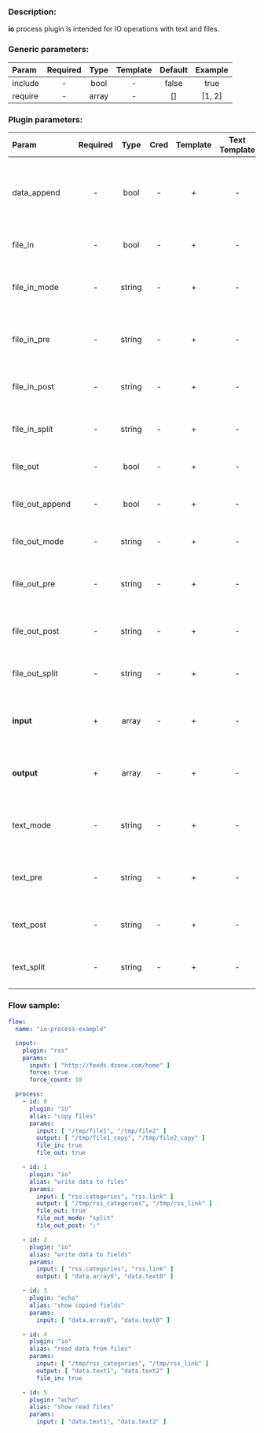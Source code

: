 ### Description:

**io** process plugin is intended for IO operations with text and files.

### Generic parameters:

| Param   | Required | Type  | Template | Default | Example |
|:--------|:--------:|:-----:|:--------:|:-------:|:-------:|
| include |    -     | bool  |    -     |  false  |  true   |
| require |    -     | array |    -     |   []    | [1, 2]  |

### Plugin parameters:

| Param           | Required | Type   | Cred | Template | Text Template | Default |             Example             | Description                                                        |
|:----------------|:--------:|:------:|:----:|:--------:|:-------------:|:-------:|:-------------------------------:|:-------------------------------------------------------------------|
| data_append     | -        | bool   | -    | +        | -             | false   |              true               | If true data will be appended to datum fields (string, slice).     |
| file_in         | -        | bool   | -    | +        | -             | false   |              true               | Process input as files.                                            |
| file_in_mode    | -        | string | -    | +        | -             | "text"  |             "split"             | Read input file as a whole text or split to lines.                 |
| file_in_pre     | -        | string | -    | +        | -             | ""      |               "_"               | Add characters to the beginning of data.                           |
| file_in_post    | -        | string | -    | +        | -             | ""      |               "_"               | Add characters to the end of data.                                 |
| file_in_split   | -        | string | -    | +        | -             | "\n"    |              "AAA"              | Separation characters in split mode.                               |
| file_out        | -        | bool   | -    | +        | -             | false   |              true               | Process output as files.                                           |
| file_out_append | -        | bool   | -    | +        | -             | false   |              true               | If true data will be appended to a file.                           |
| file_out_mode   | -        | string | -    | +        | -             | "text"  |             "split"             | Write text/lines to output file.                                   |
| file_out_pre    | -        | string | -    | +        | -             | ""      |               "*"               | Add characters to the beginning of data.                           |
| file_out_post   | -        | string | -    | +        | -             | ""      |               "*"               | Add characters to the end of data.                                 |
| file_out_split  | -        | string | -    | +        | -             | "\n"    |              "AAA"              | Separation characters in split mode.                               |
| **input**       | +        | array  | -    | +        | -             | "[]"    | ["/path/to/file1", "just text"] | Set input as text, file paths or [Datum](../../concept.md) field.  |
| **output**      | +        | array  | -    | +        | -             | "[]"    |  ["data.array0", "data.text0"]  | Set output as text, file paths or [Datum](../../concept.md) field. |
| text_mode       | -        | string | -    | +        | -             | "text"  |             "split"             | Read input data as a whole text or split to lines.                 |
| text_pre        | -        | string | -    | +        | -             | ""      |               "^"               | Add characters to the beggining of data.                           |
| text_post       | -        | string | -    | +        | -             | ""      |               "^"               | Add characters to the end of data.                                 |
| text_split      | -        | string | -    | +        | -             | "\n"    |              "AAA"              | Separation characters in split mode.                               |

### Flow sample:

```yaml
flow:
  name: "io-process-example"

  input:
    plugin: "rss"
    params:
      input: [ "http://feeds.dzone.com/home" ]
      force: true
      force_count: 10

  process:
    - id: 0
      plugin: "io"
      alias: "copy files"
      params:
        input: [ "/tmp/file1", "/tmp/file2" ]
        output: [ "/tmp/file1_copy", "/tmp/file2_copy" ]
        file_in: true
        file_out: true

    - id: 1
      plugin: "io"
      alias: "write data to files"
      params:
        input: [ "rss.categories", "rss.link" ]
        output: [ "/tmp/rss_categories", "/tmp/rss_link" ]
        file_out: true
        file_out_mode: "split"
        file_out_post: ";"

    - id: 2
      plugin: "io"
      alias: "write data to fields"
      params:
        input: [ "rss.categories", "rss.link" ]
        output: [ "data.array0", "data.text0" ]

    - id: 3
      plugin: "echo"
      alias: "show copied fields"
      params:
        input: [ "data.array0", "data.text0" ]

    - id: 4
      plugin: "io"
      alias: "read data from files"
      params:
        input: [ "/tmp/rss_categories", "/tmp/rss_link" ]
        output: [ "data.text1", "data.text2" ]
        file_in: true

    - id: 5
      plugin: "echo"
      alias: "show read files"
      params:
        input: [ "data.text1", "data.text2" ]
```
